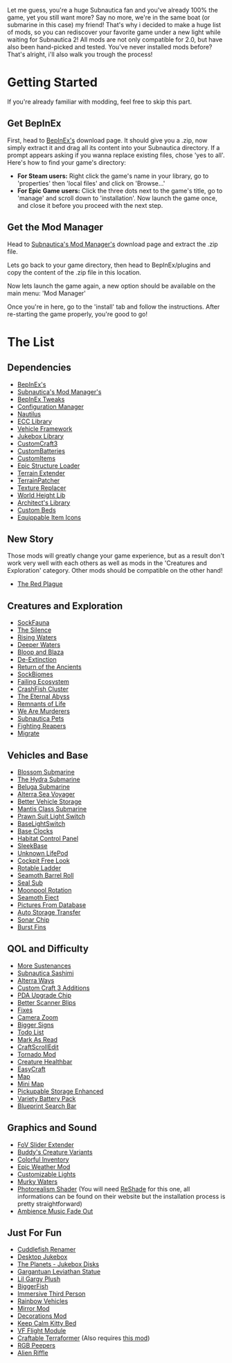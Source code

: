 Let me guess, you're a huge Subnautica fan and you've already 100% the game, yet you still want more? Say no more, we're in the same boat (or submarine in this case) my friend!
That's why i decided to make a huge list of mods, so you can rediscover your favorite game under a new light while waiting for Subnautica 2! All mods are not only compatible for 2.0, but have also been hand-picked and tested. You've never installed mods before? That's alright, i'll also walk you trough the process!
# Getting Started

If you're already familiar with modding, feel free to skip this part.
## Get BepInEx 

First, head to [BepInEx's](https://www.nexusmods.com/subnautica/mods/1108?tab=files) download page. It should give you a .zip, now simply extract it and drag all its content into your Subnautica directory. If a prompt appears asking if you wanna replace existing files, chose 'yes to all'. Here's how to find your game's directory:

- **For Steam users:** Right click the game's name in your library, go to 'properties' then 'local files' and click on 'Browse...'
- **For Epic Game users:** Click the three dots next to the game's title, go to 'manage' and scroll down to 'installation'. 
Now launch the game once, and close it before you proceed with the next step.
## Get the Mod Manager

Head to [Subnautica's Mod Manager's](https://www.nexusmods.com/subnautica/mods/1168?tab=files) download page and extract the .zip file.

Lets go back to your game directory, then head to BepInEx/plugins and copy the content of the .zip file in this location.

Now lets launch the game again, a new option should be available on the main menu: 'Mod Manager'

Once you're in here, go to the 'install' tab and follow the instructions. After re-starting the game properly, you're good to go! 

# The List

## Dependencies

- [BepInEx's](https://www.nexusmods.com/subnautica/mods/1108?tab=files)
- [Subnautica's Mod Manager's](https://www.nexusmods.com/subnautica/mods/1168?tab=files)
- [BepInEx Tweaks](https://www.nexusmods.com/subnautica/mods/1104?tab=files)
- [Configuration Manager](https://www.nexusmods.com/subnautica/mods/1112?tab=files)
- [Nautilus](https://www.nexusmods.com/subnautica/mods/1262?tab=files)
- [ECC Library](https://www.nexusmods.com/subnautica/mods/1457?tab=files)
- [Vehicle Framework](https://www.nexusmods.com/subnautica/mods/859?tab=files)
- [Jukebox Library](https://www.nexusmods.com/subnautica/mods/2321?tab=files)
- [CustomCraft3](https://www.nexusmods.com/subnautica/mods/1410?tab=files)
- [CustomBatteries](https://www.nexusmods.com/subnautica/mods/1453?tab=files)
- [CustomItems](https://www.nexusmods.com/subnautica/mods/1605)
- [Epic Structure Loader](https://www.nexusmods.com/subnautica/mods/1666?tab=files)
- [Terrain Extender](https://www.nexusmods.com/subnautica/mods/1454?tab=files)
- [TerrainPatcher](https://github.com/Esper89/Subnautica-TerrainPatcher/releases)
- [Texture Replacer](https://www.nexusmods.com/subnautica/mods/1371?tab=files)
- [World Height Lib](https://www.nexusmods.com/subnautica/mods/1821?tab=files)
- [Architect's Library](https://github.com/ArchitectsOfTheUnknown/ReturnOfTheAncientsDemo/blob/main/architects-library.md)
- [Custom Beds](https://www.nexusmods.com/subnautica/mods/2393)
- [Equippable Item Icons](https://www.nexusmods.com/subnautica/mods/1946?tab=files)
## New Story

Those mods will greatly change your game experience, but as a result don't work very well with each others as well as mods in the 'Creatures and Exploration' category. Other mods should be compatible on the other hand!

- [The Red Plague](https://www.nexusmods.com/subnautica/mods/1820?tab=files)
## Creatures and Exploration

- [SockFauna](https://www.nexusmods.com/subnautica/mods/2346?tab=files)
- [The Silence](https://www.nexusmods.com/subnautica/mods/1455?tab=files)
- [Rising Waters](https://www.nexusmods.com/subnautica/mods/1734?tab=files)
- [Deeper Waters](https://www.nexusmods.com/subnautica/mods/1750?tab=files)
- [Bloop and Blaza](https://www.nexusmods.com/subnautica/mods/1604?tab=files)
- [De-Extinction](https://www.nexusmods.com/subnautica/mods/640?tab=files)
- [Return of the Ancients](https://github.com/ArchitectsOfTheUnknown/ReturnOfTheAncientsDemo/blob/main/return-of-the-ancients.md)
- [SockBiomes](https://www.nexusmods.com/subnautica/mods/2361)
- [Failing Ecosystem](https://www.nexusmods.com/subnautica/mods/1700?tab=files)
- [CrashFish Cluster](https://www.nexusmods.com/subnautica/mods/1752?tab=files)
- [The Eternal Abyss](https://www.nexusmods.com/subnautica/mods/1765?tab=files)
- [Remnants of Life](https://www.nexusmods.com/subnautica/mods/1721?tab=files)
- [We Are Murderers](https://www.nexusmods.com/subnautica/mods/2416?tab=files)
- [Subnautica Pets](https://www.nexusmods.com/subnautica/mods/1373?tab=files)
- [Fighting Reapers](https://www.nexusmods.com/subnautica/mods/2286?tab=files)
- [Migrate](https://github.com/NyxBaird/Migrate2/releases)
  
## Vehicles and Base

- [Blossom Submarine](https://www.nexusmods.com/subnautica/mods/1977?tab=files)
- [The Hydra Submarine](https://www.nexusmods.com/subnautica/mods/1912?tab=files)
- [Beluga Submarine](https://www.nexusmods.com/subnautica/mods/1748?tab=files)
- [Alterra Sea Voyager](https://www.nexusmods.com/subnautica/mods/604?tab=files)
- [Better Vehicle Storage](https://www.nexusmods.com/subnautica/mods/1471?tab=files)
- [Mantis Class Submarine](https://www.nexusmods.com/subnautica/mods/1458?tab=files)
- [Prawn Suit Light Switch](https://www.nexusmods.com/subnautica/mods/1312?tab=files)
- [BaseLightSwitch](https://www.nexusmods.com/subnautica/mods/1485?tab=files)
- [Base Clocks](https://www.nexusmods.com/subnautica/mods/1484?tab=files)
- [Habitat Control Panel](https://www.nexusmods.com/subnautica/mods/1421?tab=files)
- [SleekBase](https://www.nexusmods.com/subnautica/mods/1180)
- [Unknown LifePod](https://www.nexusmods.com/subnautica/mods/2387)
- [Cockpit Free Look](https://www.nexusmods.com/subnautica/mods/2026?tab=files)
- [Rotable Ladder](https://www.nexusmods.com/subnautica/mods/2015)
- [Seamoth Barrel Roll](https://www.nexusmods.com/subnautica/mods/2012?tab=files)
- [Seal Sub](https://github.com/LeeTwentyThree/SealSub/releases)
- [Moonpool Rotation](https://www.nexusmods.com/subnautica/mods/2261?tab=files)
- [Seamoth Eject](https://www.nexusmods.com/subnautica/mods/740?tab=files)
- [Pictures From Database](https://www.nexusmods.com/subnautica/mods/1195?tab=files)
- [Auto Storage Transfer](https://www.nexusmods.com/subnautica/mods/1979?tab=files)
- [Sonar Chip](https://www.nexusmods.com/subnautica/mods/1955)
- [Burst Fins](https://www.nexusmods.com/subnautica/mods/1950?tab=files)
## QOL and Difficulty

- [More Sustenances](https://www.nexusmods.com/subnautica/mods/2016?tab=files)
- [Subnautica Sashimi](https://www.nexusmods.com/subnautica/mods/1723?tab=files)
- [Alterra Ways](https://www.nexusmods.com/subnautica/mods/1516?tab=files)
- [Custom Craft 3 Additions](https://www.nexusmods.com/subnautica/mods/1477?tab=files)
- [PDA Upgrade Chip](https://www.nexusmods.com/subnautica/mods/2400?tab=files)
- [Better Scanner Blips](https://www.nexusmods.com/subnautica/mods/2281?tab=files)
- [Fixes](https://www.nexusmods.com/subnautica/mods/2059?tab=files)
- [Camera Zoom](https://www.nexusmods.com/subnautica/mods/2013)
- [Bigger Signs](https://www.nexusmods.com/subnautica/mods/1697?tab=files)
- [Todo List](https://www.nexusmods.com/subnautica/mods/1606?tab=files)
- [Mark As Read](https://www.nexusmods.com/subnautica/mods/1588?tab=files)
- [CraftScrollEdit](https://www.nexusmods.com/subnautica/mods/1550?tab=files)
- [Tornado Mod](https://www.nexusmods.com/subnautica/mods/2306?tab=files)
- [Creature Healthbar](https://www.nexusmods.com/subnautica/mods/2349?tab=files)
- [EasyCraft](https://www.nexusmods.com/subnautica/mods/24?tab=files)
- [Map](https://www.nexusmods.com/subnautica/mods/12?tab=files)
- [Mini Map](https://www.nexusmods.com/subnautica/mods/158?tab=files)
- [Pickupable Storage Enhanced](https://www.nexusmods.com/subnautica/mods/220?tab=files)
- [Variety Battery Pack](https://www.nexusmods.com/subnautica/mods/580?tab=files)
- [Blueprint Search Bar](https://www.nexusmods.com/subnautica/mods/1300)
## Graphics and Sound

- [FoV Slider Extender](https://www.nexusmods.com/subnautica/mods/2360?tab=files)
- [Buddy's Creature Variants](https://www.nexusmods.com/subnautica/mods/1783?tab=files)
- [Colorful Inventory](https://www.nexusmods.com/subnautica/mods/1562?tab=files)
- [Epic Weather Mod](https://www.nexusmods.com/subnautica/mods/1542?tab=files)
- [Customizable Lights](https://www.nexusmods.com/subnautica/mods/1419?tab=files)
- [Murky Waters](https://www.nexusmods.com/subnautica/mods/2124?tab=files)
- [Photorealism Shader](https://www.nexusmods.com/subnautica/mods/1302?tab=files) (You will need [ReShade](https://reshade.me/) for this one, all informations can be found on their website but the installation process is pretty straightforward)
- [Ambience Music Fade Out](https://www.nexusmods.com/subnautica/mods/420?tab=files)
## Just For Fun

- [Cuddlefish Renamer](https://www.nexusmods.com/subnautica/mods/2333?tab=files)
- [Desktop Jukebox](https://www.nexusmods.com/subnautica/mods/2322?tab=files)
- [The Planets - Jukebox Disks](https://www.nexusmods.com/subnautica/mods/2323?tab=files)
- [Gargantuan Leviathan Statue](https://www.nexusmods.com/subnautica/mods/2205?tab=files)
- [Lil Gargy Plush](https://www.nexusmods.com/subnautica/mods/1781?tab=files)
- [BiggerFish](https://www.nexusmods.com/subnautica/mods/2022?tab=files)
- [Immersive Third Person](https://www.nexusmods.com/subnautica/mods/1978)
- [Rainbow Vehicles](https://www.nexusmods.com/subnautica/mods/1506?tab=files)
- [Mirror Mod](https://www.nexusmods.com/subnautica/mods/1334?tab=files)
- [Decorations Mod](https://www.nexusmods.com/subnautica/mods/102?tab=files)
- [Keep Calm Kitty Bed](https://www.nexusmods.com/subnautica/mods/2394?tab=files)
- [VF Flight Module](https://www.nexusmods.com/subnautica/mods/2224?tab=files)
- [Craftable Terraformer](https://www.nexusmods.com/subnautica/mods/2190?tab=files) (Also requires [this mod](https://github.com/repkins/subnautica-terraforming-mod/wiki/Mod-page))
- [RGB Peepers](https://www.nexusmods.com/subnautica/mods/2178?tab=files)
- [Alien Riffle](https://www.nexusmods.com/subnautica/mods/141?tab=files)



